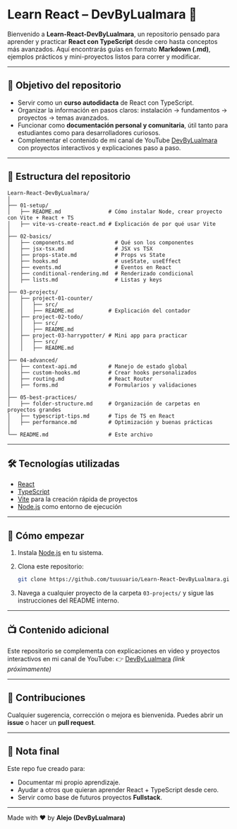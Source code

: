 # Learn React – DevByLualmara 🚀

Bienvenido a **Learn-React-DevByLualmara**, un repositorio pensado para aprender y practicar **React con TypeScript** desde cero hasta conceptos más avanzados.
Aquí encontrarás guías en formato **Markdown (.md)**, ejemplos prácticos y mini-proyectos listos para correr y modificar.

---

## 🎯 Objetivo del repositorio

* Servir como un **curso autodidacta** de React con TypeScript.
* Organizar la información en pasos claros: instalación → fundamentos → proyectos → temas avanzados.
* Funcionar como **documentación personal y comunitaria**, útil tanto para estudiantes como para desarrolladores curiosos.
* Complementar el contenido de mi canal de YouTube [DevByLualmara](#) con proyectos interactivos y explicaciones paso a paso.

---

## 📂 Estructura del repositorio

```
Learn-React-DevByLualmara/
│
├── 01-setup/                   
│   ├── README.md               # Cómo instalar Node, crear proyecto con Vite + React + TS
│   ├── vite-vs-create-react.md # Explicación de por qué usar Vite
│
├── 02-basics/                  
│   ├── components.md             # Qué son los componentes
│   ├── jsx-tsx.md                # JSX vs TSX
│   ├── props-state.md            # Props vs State
│   ├── hooks.md                  # useState, useEffect
│   ├── events.md                 # Eventos en React
│   ├── conditional-rendering.md  # Renderizado condicional
│   ├── lists.md                  # Listas y keys
│
├── 03-projects/                
│   ├── project-01-counter/     
│   │   ├── src/                
│   │   ├── README.md           # Explicación del contador
│   ├── project-02-todo/        
│   │   ├── src/                
│   │   ├── README.md
│   ├── project-03-harrypotter/ # Mini app para practicar
│   │   ├── src/                
│   │   ├── README.md
│
├── 04-advanced/                
│   ├── context-api.md          # Manejo de estado global
│   ├── custom-hooks.md         # Crear hooks personalizados
│   ├── routing.md              # React Router
│   ├── forms.md                # Formularios y validaciones
│
├── 05-best-practices/          
│   ├── folder-structure.md     # Organización de carpetas en proyectos grandes
│   ├── typescript-tips.md      # Tips de TS en React
│   ├── performance.md          # Optimización y buenas prácticas
│
└── README.md                   # Este archivo
```

---

## 🛠️ Tecnologías utilizadas

* [React](https://reactjs.org/)
* [TypeScript](https://www.typescriptlang.org/)
* [Vite](https://vitejs.dev/) para la creación rápida de proyectos
* [Node.js](https://nodejs.org/) como entorno de ejecución

---

## 🚀 Cómo empezar

1. Instala [Node.js](https://nodejs.org/) en tu sistema.
2. Clona este repositorio:

   ```bash
   git clone https://github.com/tuusuario/Learn-React-DevByLualmara.git
   ```
3. Navega a cualquier proyecto de la carpeta `03-projects/` y sigue las instrucciones del README interno.

---

## 📺 Contenido adicional

Este repositorio se complementa con explicaciones en video y proyectos interactivos en mi canal de YouTube:
👉 [DevByLualmara](#) *(link próximamente)*

---

## 🤝 Contribuciones

Cualquier sugerencia, corrección o mejora es bienvenida. Puedes abrir un **issue** o hacer un **pull request**.

---

## 📌 Nota final

Este repo fue creado para:

* Documentar mi propio aprendizaje.
* Ayudar a otros que quieran aprender React + TypeScript desde cero.
* Servir como base de futuros proyectos **Fullstack**.

---

Made with ❤️ by **Alejo (DevByLualmara)**
